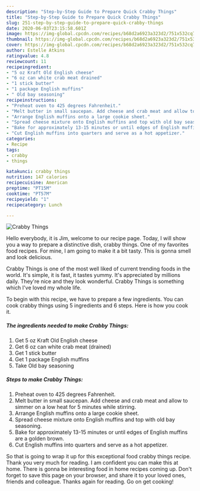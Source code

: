 ```yaml
---
description: "Step-by-Step Guide to Prepare Quick Crabby Things"
title: "Step-by-Step Guide to Prepare Quick Crabby Things"
slug: 251-step-by-step-guide-to-prepare-quick-crabby-things
date: 2020-06-03T23:15:58.601Z
image: https://img-global.cpcdn.com/recipes/b68d2a6923a323d2/751x532cq70/crabby-things-recipe-main-photo.jpg
thumbnail: https://img-global.cpcdn.com/recipes/b68d2a6923a323d2/751x532cq70/crabby-things-recipe-main-photo.jpg
cover: https://img-global.cpcdn.com/recipes/b68d2a6923a323d2/751x532cq70/crabby-things-recipe-main-photo.jpg
author: Estelle Atkins
ratingvalue: 4.8
reviewcount: 11
recipeingredient:
- "5 oz Kraft Old English cheese"
- "6 oz can white crab meat drained"
- "1 stick butter"
- "1 package English muffins"
- " Old bay seasoning"
recipeinstructions:
- "Preheat oven to 425 degrees Fahrenheit."
- "Melt butter in small saucepan. Add cheese and crab meat and allow to simmer on a low heat for 5 minutes while stirring."
- "Arrange English muffins onto a large cookie sheet."
- "Spread cheese mixture onto English muffins and top with old bay seasoning."
- "Bake for approximately 13-15 minutes or until edges of English muffins are a golden brown."
- "Cut English muffins into quarters and serve as a hot appetizer."
categories:
- Recipe
tags:
- crabby
- things

katakunci: crabby things 
nutrition: 147 calories
recipecuisine: American
preptime: "PT15M"
cooktime: "PT57M"
recipeyield: "1"
recipecategory: Lunch

---
```



![Crabby Things](https://img-global.cpcdn.com/recipes/b68d2a6923a323d2/751x532cq70/crabby-things-recipe-main-photo.jpg)

Hello everybody, it is Jim, welcome to our recipe page. Today, I will show you a way to prepare a distinctive dish, crabby things. One of my favorites food recipes. For mine, I am going to make it a bit tasty. This is gonna smell and look delicious.



Crabby Things is one of the most well liked of current trending foods in the world. It's simple, it is fast, it tastes yummy. It's appreciated by millions daily. They're nice and they look wonderful. Crabby Things is something which I've loved my whole life.


To begin with this recipe, we have to prepare a few ingredients. You can cook crabby things using 5 ingredients and 6 steps. Here is how you cook it.

<!--inarticleads1-->

##### The ingredients needed to make Crabby Things:

1. Get 5 oz Kraft Old English cheese
1. Get 6 oz can white crab meat (drained)
1. Get 1 stick butter
1. Get 1 package English muffins
1. Take  Old bay seasoning




<!--inarticleads2-->

##### Steps to make Crabby Things:

1. Preheat oven to 425 degrees Fahrenheit.
1. Melt butter in small saucepan. Add cheese and crab meat and allow to simmer on a low heat for 5 minutes while stirring.
1. Arrange English muffins onto a large cookie sheet.
1. Spread cheese mixture onto English muffins and top with old bay seasoning.
1. Bake for approximately 13-15 minutes or until edges of English muffins are a golden brown.
1. Cut English muffins into quarters and serve as a hot appetizer.




So that is going to wrap it up for this exceptional food crabby things recipe. Thank you very much for reading. I am confident you can make this at home. There is gonna be interesting food in home recipes coming up. Don't forget to save this page on your browser, and share it to your loved ones, friends and colleague. Thanks again for reading. Go on get cooking!
